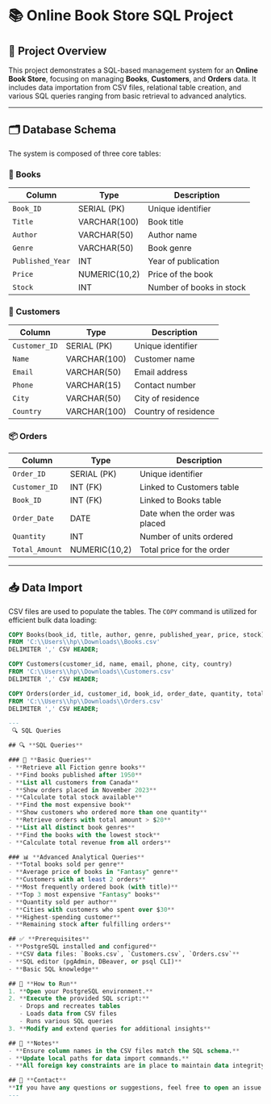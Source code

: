 # 📚 Online Book Store SQL Project

## 🧾 Project Overview

This project demonstrates a SQL-based management system for an **Online Book Store**, focusing on managing **Books**, **Customers**, and **Orders** data. It includes data importation from CSV files, relational table creation, and various SQL queries ranging from basic retrieval to advanced analytics.

---

## 🗂️ Database Schema

The system is composed of three core tables:

### 📘 Books

| Column         | Type           | Description                |
|----------------|----------------|----------------------------|
| `Book_ID`      | SERIAL (PK)    | Unique identifier          |
| `Title`        | VARCHAR(100)   | Book title                 |
| `Author`       | VARCHAR(50)    | Author name                |
| `Genre`        | VARCHAR(50)    | Book genre                 |
| `Published_Year` | INT          | Year of publication        |
| `Price`        | NUMERIC(10,2)  | Price of the book          |
| `Stock`        | INT            | Number of books in stock   |

### 👤 Customers

| Column         | Type           | Description                |
|----------------|----------------|----------------------------|
| `Customer_ID`  | SERIAL (PK)    | Unique identifier          |
| `Name`         | VARCHAR(100)   | Customer name              |
| `Email`        | VARCHAR(50)    | Email address              |
| `Phone`        | VARCHAR(15)    | Contact number             |
| `City`         | VARCHAR(50)    | City of residence          |
| `Country`      | VARCHAR(100)   | Country of residence       |

### 📦 Orders

| Column         | Type           | Description                          |
|----------------|----------------|--------------------------------------|
| `Order_ID`     | SERIAL (PK)    | Unique identifier                    |
| `Customer_ID`  | INT (FK)       | Linked to Customers table            |
| `Book_ID`      | INT (FK)       | Linked to Books table                |
| `Order_Date`   | DATE           | Date when the order was placed       |
| `Quantity`     | INT            | Number of units ordered              |
| `Total_Amount` | NUMERIC(10,2)  | Total price for the order            |

---

## 📥 Data Import

CSV files are used to populate the tables. The `COPY` command is utilized for efficient bulk data loading:

```sql
COPY Books(book_id, title, author, genre, published_year, price, stock)
FROM 'C:\\Users\\hp\\Downloads\\Books.csv'
DELIMITER ',' CSV HEADER;

COPY Customers(customer_id, name, email, phone, city, country)
FROM 'C:\\Users\\hp\\Downloads\\Customers.csv'
DELIMITER ',' CSV HEADER;

COPY Orders(order_id, customer_id, book_id, order_date, quantity, total_amount)
FROM 'C:\\Users\\hp\\Downloads\\Orders.csv'
DELIMITER ',' CSV HEADER;

---
 🔍 SQL Queries

## 🔍 **SQL Queries**

### 📌 **Basic Queries**
- **Retrieve all Fiction genre books**
- **Find books published after 1950**
- **List all customers from Canada**
- **Show orders placed in November 2023**
- **Calculate total stock available**
- **Find the most expensive book**
- **Show customers who ordered more than one quantity**
- **Retrieve orders with total amount > $20**
- **List all distinct book genres**
- **Find the books with the lowest stock**
- **Calculate total revenue from all orders**

### 📊 **Advanced Analytical Queries**
- **Total books sold per genre**
- **Average price of books in "Fantasy" genre**
- **Customers with at least 2 orders**
- **Most frequently ordered book (with title)**
- **Top 3 most expensive "Fantasy" books**
- **Quantity sold per author**
- **Cities with customers who spent over $30**
- **Highest-spending customer**
- **Remaining stock after fulfilling orders**

## ✅ **Prerequisites**
- **PostgreSQL installed and configured**
- **CSV data files: `Books.csv`, `Customers.csv`, `Orders.csv`**
- **SQL editor (pgAdmin, DBeaver, or psql CLI)**
- **Basic SQL knowledge**

## 🚀 **How to Run**
1. **Open your PostgreSQL environment.**
2. **Execute the provided SQL script:**
   - Drops and recreates tables
   - Loads data from CSV files
   - Runs various SQL queries
3. **Modify and extend queries for additional insights**

## 📌 **Notes**
- **Ensure column names in the CSV files match the SQL schema.**
- **Update local paths for data import commands.**
- **All foreign key constraints are in place to maintain data integrity.**

## 📧 **Contact**
**If you have any questions or suggestions, feel free to open an issue or contact the project maintainer.**
---
